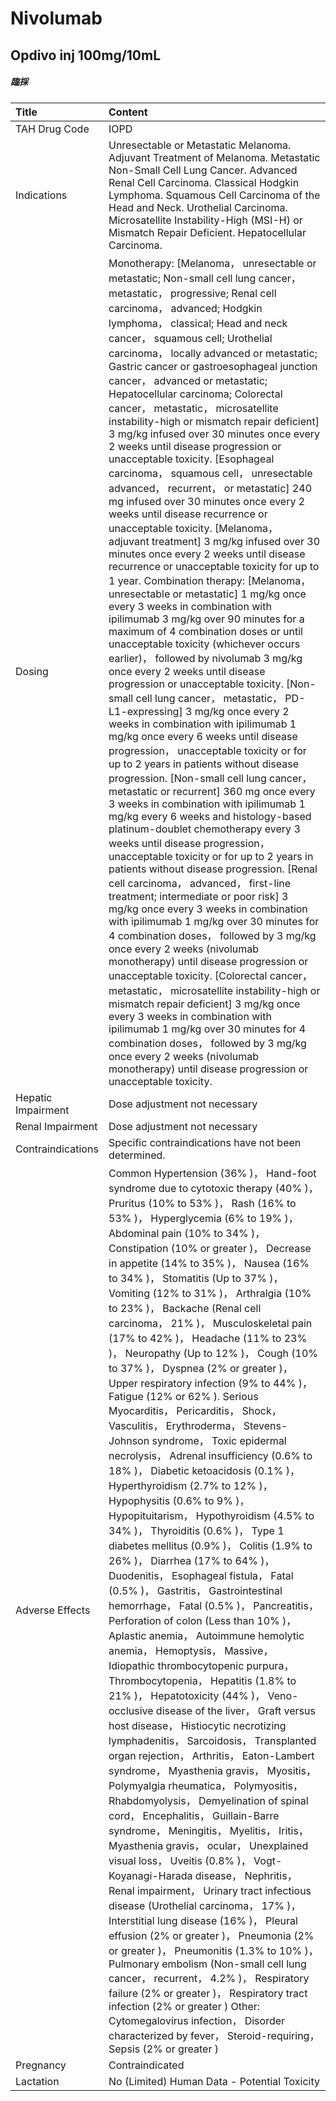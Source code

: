 # Nivolumab

## Opdivo inj 100mg/10mL

##### 臨採

| Title              | Content                                                                                                                                                                                                                                                                                                                                                                                                                                                                                                                                                                                                                                                                                                                                                                                                                                                                                                                                                                                                                                                                                                                                                                                                                                                                                                                                                                                                                                                                                                                                                                                                                                                                                                                                                                                                                                                                                                                                                                                                                                                                                                                                                                                                                                                                                                                                                                                                                                                                                                                                    |
|:-------------------|:-------------------------------------------------------------------------------------------------------------------------------------------------------------------------------------------------------------------------------------------------------------------------------------------------------------------------------------------------------------------------------------------------------------------------------------------------------------------------------------------------------------------------------------------------------------------------------------------------------------------------------------------------------------------------------------------------------------------------------------------------------------------------------------------------------------------------------------------------------------------------------------------------------------------------------------------------------------------------------------------------------------------------------------------------------------------------------------------------------------------------------------------------------------------------------------------------------------------------------------------------------------------------------------------------------------------------------------------------------------------------------------------------------------------------------------------------------------------------------------------------------------------------------------------------------------------------------------------------------------------------------------------------------------------------------------------------------------------------------------------------------------------------------------------------------------------------------------------------------------------------------------------------------------------------------------------------------------------------------------------------------------------------------------------------------------------------------------------------------------------------------------------------------------------------------------------------------------------------------------------------------------------------------------------------------------------------------------------------------------------------------------------------------------------------------------------------------------------------------------------------------------------------------------------|
| TAH Drug Code      | IOPD                                                                                                                                                                                                                                                                                                                                                                                                                                                                                                                                                                                                                                                                                                                                                                                                                                                                                                                                                                                                                                                                                                                                                                                                                                                                                                                                                                                                                                                                                                                                                                                                                                                                                                                                                                                                                                                                                                                                                                                                                                                                                                                                                                                                                                                                                                                                                                                                                                                                                                                                       |
| Indications        | Unresectable or Metastatic Melanoma. Adjuvant Treatment of Melanoma. Metastatic Non-Small Cell Lung Cancer. Advanced Renal Cell Carcinoma. Classical Hodgkin Lymphoma. Squamous Cell Carcinoma of the Head and Neck. Urothelial Carcinoma. Microsatellite Instability-High (MSI-H) or Mismatch Repair Deficient. Hepatocellular Carcinoma.                                                                                                                                                                                                                                                                                                                                                                                                                                                                                                                                                                                                                                                                                                                                                                                                                                                                                                                                                                                                                                                                                                                                                                                                                                                                                                                                                                                                                                                                                                                                                                                                                                                                                                                                                                                                                                                                                                                                                                                                                                                                                                                                                                                                 |
| Dosing             | Monotherapy: [Melanoma， unresectable or metastatic; Non-small cell lung cancer， metastatic， progressive; Renal cell carcinoma， advanced; Hodgkin lymphoma， classical; Head and neck cancer， squamous cell; Urothelial carcinoma， locally advanced or metastatic; Gastric cancer or gastroesophageal junction cancer， advanced or metastatic; Hepatocellular carcinoma; Colorectal cancer， metastatic， microsatellite instability-high or mismatch repair deficient] 3 mg/kg infused over 30 minutes once every 2 weeks until disease progression or unacceptable toxicity. [Esophageal carcinoma， squamous cell， unresectable advanced， recurrent， or metastatic] 240 mg infused over 30 minutes once every 2 weeks until disease recurrence or unacceptable toxicity. [Melanoma， adjuvant treatment] 3 mg/kg infused over 30 minutes once every 2 weeks until disease recurrence or unacceptable toxicity for up to 1 year. Combination therapy: [Melanoma， unresectable or metastatic] 1 mg/kg once every 3 weeks in combination with ipilimumab 3 mg/kg over 90 minutes for a maximum of 4 combination doses or until unacceptable toxicity (whichever occurs earlier)， followed by nivolumab 3 mg/kg once every 2 weeks until disease progression or unacceptable toxicity. [Non-small cell lung cancer， metastatic， PD-L1-expressing] 3 mg/kg once every 2 weeks in combination with ipilimumab 1 mg/kg once every 6 weeks until disease progression， unacceptable toxicity or for up to 2 years in patients without disease progression. [Non-small cell lung cancer， metastatic or recurrent] 360 mg once every 3 weeks in combination with ipilimumab 1 mg/kg every 6 weeks and histology-based platinum-doublet chemotherapy every 3 weeks until disease progression， unacceptable toxicity or for up to 2 years in patients without disease progression. [Renal cell carcinoma， advanced， first-line treatment; intermediate or poor risk] 3 mg/kg once every 3 weeks in combination with ipilimumab 1 mg/kg over 30 minutes for 4 combination doses， followed by 3 mg/kg once every 2 weeks (nivolumab monotherapy) until disease progression or unacceptable toxicity. [Colorectal cancer， metastatic， microsatellite instability-high or mismatch repair deficient] 3 mg/kg once every 3 weeks in combination with ipilimumab 1 mg/kg over 30 minutes for 4 combination doses， followed by 3 mg/kg once every 2 weeks (nivolumab monotherapy) until disease progression or unacceptable toxicity. |
| Hepatic Impairment | Dose adjustment not necessary                                                                                                                                                                                                                                                                                                                                                                                                                                                                                                                                                                                                                                                                                                                                                                                                                                                                                                                                                                                                                                                                                                                                                                                                                                                                                                                                                                                                                                                                                                                                                                                                                                                                                                                                                                                                                                                                                                                                                                                                                                                                                                                                                                                                                                                                                                                                                                                                                                                                                                              |
| Renal Impairment   | Dose adjustment not necessary                                                                                                                                                                                                                                                                                                                                                                                                                                                                                                                                                                                                                                                                                                                                                                                                                                                                                                                                                                                                                                                                                                                                                                                                                                                                                                                                                                                                                                                                                                                                                                                                                                                                                                                                                                                                                                                                                                                                                                                                                                                                                                                                                                                                                                                                                                                                                                                                                                                                                                              |
| Contraindications  | Specific contraindications have not been determined.                                                                                                                                                                                                                                                                                                                                                                                                                                                                                                                                                                                                                                                                                                                                                                                                                                                                                                                                                                                                                                                                                                                                                                                                                                                                                                                                                                                                                                                                                                                                                                                                                                                                                                                                                                                                                                                                                                                                                                                                                                                                                                                                                                                                                                                                                                                                                                                                                                                                                       |
| Adverse Effects    | Common Hypertension (36% )， Hand-foot syndrome due to cytotoxic therapy (40% )， Pruritus (10% to 53% )， Rash (16% to 53% )， Hyperglycemia (6% to 19% )， Abdominal pain (10% to 34% )， Constipation (10% or greater )， Decrease in appetite (14% to 35% )， Nausea (16% to 34% )， Stomatitis (Up to 37% )， Vomiting (12% to 31% )， Arthralgia (10% to 23% )， Backache (Renal cell carcinoma， 21% )， Musculoskeletal pain (17% to 42% )， Headache (11% to 23% )， Neuropathy (Up to 12% )， Cough (10% to 37% )， Dyspnea (2% or greater )， Upper respiratory infection (9% to 44% )， Fatigue (12% or 62% ). Serious Myocarditis， Pericarditis， Shock， Vasculitis， Erythroderma， Stevens-Johnson syndrome， Toxic epidermal necrolysis， Adrenal insufficiency (0.6% to 18% )， Diabetic ketoacidosis (0.1% )， Hyperthyroidism (2.7% to 12% )， Hypophysitis (0.6% to 9% )， Hypopituitarism， Hypothyroidism (4.5% to 34% )， Thyroiditis (0.6% )， Type 1 diabetes mellitus (0.9% )， Colitis (1.9% to 26% )， Diarrhea (17% to 64% )， Duodenitis， Esophageal fistula， Fatal (0.5% )， Gastritis， Gastrointestinal hemorrhage， Fatal (0.5% )， Pancreatitis， Perforation of colon (Less than 10% )， Aplastic anemia， Autoimmune hemolytic anemia， Hemoptysis， Massive， Idiopathic thrombocytopenic purpura， Thrombocytopenia， Hepatitis (1.8% to 21% )， Hepatotoxicity (44% )， Veno-occlusive disease of the liver， Graft versus host disease， Histiocytic necrotizing lymphadenitis， Sarcoidosis， Transplanted organ rejection， Arthritis， Eaton-Lambert syndrome， Myasthenia gravis， Myositis， Polymyalgia rheumatica， Polymyositis， Rhabdomyolysis， Demyelination of spinal cord， Encephalitis， Guillain-Barre syndrome， Meningitis， Myelitis， Iritis， Myasthenia gravis， ocular， Unexplained visual loss， Uveitis (0.8% )， Vogt-Koyanagi-Harada disease， Nephritis， Renal impairment， Urinary tract infectious disease (Urothelial carcinoma， 17% )， Interstitial lung disease (16% )， Pleural effusion (2% or greater )， Pneumonia (2% or greater )， Pneumonitis (1.3% to 10% )， Pulmonary embolism (Non-small cell lung cancer， recurrent， 4.2% )， Respiratory failure (2% or greater )， Respiratory tract infection (2% or greater ) Other: Cytomegalovirus infection， Disorder characterized by fever， Steroid-requiring， Sepsis (2% or greater )                                                                                                       |
| Pregnancy          | Contraindicated                                                                                                                                                                                                                                                                                                                                                                                                                                                                                                                                                                                                                                                                                                                                                                                                                                                                                                                                                                                                                                                                                                                                                                                                                                                                                                                                                                                                                                                                                                                                                                                                                                                                                                                                                                                                                                                                                                                                                                                                                                                                                                                                                                                                                                                                                                                                                                                                                                                                                                                            |
| Lactation          | No (Limited) Human Data - Potential Toxicity                                                                                                                                                                                                                                                                                                                                                                                                                                                                                                                                                                                                                                                                                                                                                                                                                                                                                                                                                                                                                                                                                                                                                                                                                                                                                                                                                                                                                                                                                                                                                                                                                                                                                                                                                                                                                                                                                                                                                                                                                                                                                                                                                                                                                                                                                                                                                                                                                                                                                               |

